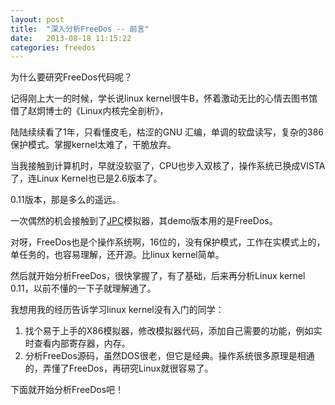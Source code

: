 ```yaml
---
layout: post
title:  "深入分析FreeDos -- 前言"
date:   2013-08-18 11:15:22
categories: freedos
---
```



为什么要研究FreeDos代码呢？

记得刚上大一的时候，学长说linux kernel很牛B，怀着激动无比的心情去图书馆借了赵炯博士的《Linux内核完全剖析》，

陆陆续续看了1年，只看懂皮毛，枯涩的GNU 汇编，单调的软盘读写，复杂的386保护模式。掌握kernel太难了，干脆放弃。

当我接触到计算机时，早就没软驱了，CPU也步入双核了，操作系统已换成VISTA了，连Linux Kernel也已是2.6版本了。

0.11版本，那是多么的遥远。

一次偶然的机会接触到了<a href="http://jpc.sourceforge.net/">JPC</a>模拟器，其demo版本用的是FreeDos。

对呀，FreeDos也是个操作系统啊，16位的，没有保护模式，工作在实模式上的，单任务的，也容易理解，还开源。比linux kernel简单。

然后就开始分析FreeDos，很快掌握了，有了基础，后来再分析Linux kernel 0.11，以前不懂的一下子就理解通了。

我想用我的经历告诉学习linux kernel没有入门的同学：

1. 找个易于上手的X86模拟器，修改模拟器代码，添加自己需要的功能，例如实时查看内部寄存器，内存。
2. 分析FreeDos源码，虽然DOS很老，但它是经典。操作系统很多原理是相通的，弄懂了FreeDos，再研究Linux就很容易了。

下面就开始分析FreeDos吧！
